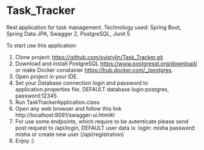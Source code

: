 # Task_Tracker 
Rest application for task management.
Technology used:
Spring Boot,
Spring Data JPA, 
Swagger 2,
PostgreSQL,
Junit 5

To start use this application: 
1) Clone project: https://github.com/svistylin/Task_Tracker.git 
2) Download and install PostgreSQL https://www.postgresql.org/download/ or make Docker conatainer https://hub.docker.com/_/postgres. 
3) Open project in your IDE.
4) Set your Database connection login and password to application.properties file. DEFAULT database login:postgres, password:12345.
5) Run TaskTrackerApplication.class
6) Open any web browser and follow this link http://localhost:9091/swagger-ui.html#/  
7) For use some endpoints, which require to be autenticate please send post request to /api/login, DEFAULT user data is: login: misha  password: misha or create new user              (/api/registration) 
8) Enjoy :)
   
